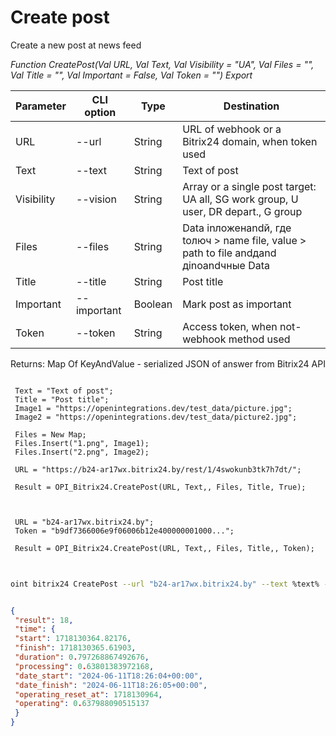 ﻿---
sidebar_position: 1
---

# Create post
 Create a new post at news feed


*Function CreatePost(Val URL, Val Text, Val Visibility = "UA", Val Files = "", Val Title = "", Val Important = False, Val Token = "") Export*

 | Parameter | CLI option | Type | Destination |
 |-|-|-|-|
 | URL | --url | String | URL of webhook or a Bitrix24 domain, when token used |
 | Text | --text | String | Text of post |
 | Visibility | --vision | String | Array or a single post target: UA all, SG<X> work group, U<X> user, DR<X> depart., G<X> group |
 | Files | --files | String | Data inложенandй, где toлюч > name file, value > path to file andдand дinоandчные Data |
 | Title | --title | String | Post title |
 | Important | --important | Boolean | Mark post as important |
 | Token | --token | String | Access token, when not-webhook method used |

 
 Returns: Map Of KeyAndValue - serialized JSON of answer from Bitrix24 API

```bsl title="Code example"
	
 Text = "Text of post";
 Title = "Post title";
 Image1 = "https://openintegrations.dev/test_data/picture.jpg";
 Image2 = "https://openintegrations.dev/test_data/picture2.jpg";
 
 Files = New Map;
 Files.Insert("1.png", Image1);
 Files.Insert("2.png", Image2);
 
 URL = "https://b24-ar17wx.bitrix24.by/rest/1/4swokunb3tk7h7dt/";
 
 Result = OPI_Bitrix24.CreatePost(URL, Text,, Files, Title, True);
 
 
 
 URL = "b24-ar17wx.bitrix24.by";
 Token = "b9df7366006e9f06006b12e400000001000...";
 
 Result = OPI_Bitrix24.CreatePost(URL, Text,, Files, Title,, Token);
	
```

```sh title="CLI command example"
 
oint bitrix24 CreatePost --url "b24-ar17wx.bitrix24.by" --text %text% --vision %vision% --files %files% --title %title% --important %important% --token "b9df7366006e9f06006b12e400000001000..."

```


```json title="Result"

{
 "result": 18,
 "time": {
 "start": 1718130364.82176,
 "finish": 1718130365.61903,
 "duration": 0.797268867492676,
 "processing": 0.63801383972168,
 "date_start": "2024-06-11T18:26:04+00:00",
 "date_finish": "2024-06-11T18:26:05+00:00",
 "operating_reset_at": 1718130964,
 "operating": 0.637988090515137
 }
}

```
